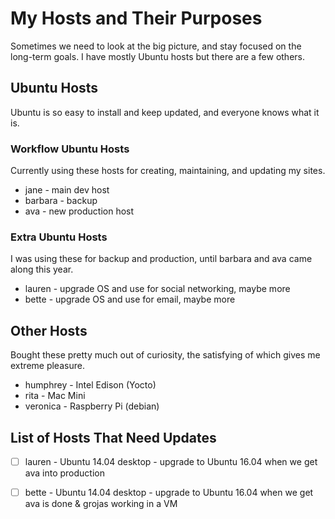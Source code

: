 
# My Hosts and Their Purposes

Sometimes we need to look at the big picture, and stay focused on the long-term goals.
I have mostly Ubuntu hosts but there are a few others.

## Ubuntu Hosts

Ubuntu is so easy to install and keep updated, and everyone knows what it is.

### Workflow Ubuntu Hosts

Currently using these hosts for creating, maintaining, and updating my sites.

* jane - main dev host
* barbara - backup
* ava - new production host

### Extra Ubuntu Hosts

I was using these for backup and production, until barbara and ava came along this year.

* lauren - upgrade OS and use for social networking, maybe more
* bette - upgrade OS and use for email, maybe more

## Other Hosts

Bought these pretty much out of curiosity, the satisfying of which gives me extreme pleasure.

* humphrey - Intel Edison (Yocto)
* rita - Mac Mini
* veronica - Raspberry Pi (debian)

## List of Hosts That Need Updates

- [ ] lauren - Ubuntu 14.04 desktop - upgrade to Ubuntu 16.04 when we get ava into production
- [ ] bette - Ubuntu 14.04 desktop - upgrade to Ubuntu 16.04 when we get ava is done & grojas working in a VM

